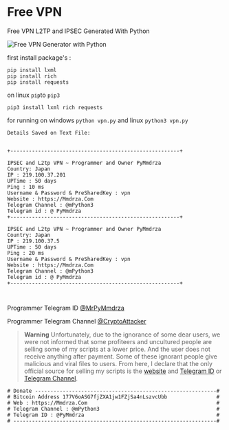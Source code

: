 # Free VPN
Free VPN L2TP and IPSEC Generated With Python

![Free VPN Generator with Python](https://raw.githubusercontent.com/Pymmdrza/FreeVPN/mainx/vpn.png 'Free VPN Generator with Python')

first install package's :

```
pip install lxml
pip install rich
pip install requests

```
on linux `pip`to `pip3`

```
pip3 install lxml rich requests
```


for running on windows `python vpn.py` and linux `python3 vpn.py`



`Details Saved on Text File:`
```

+-------------------------------------------------------+
    
IPSEC and L2tp VPN ~ Programmer and Owner PyMmdrza
Country: Japan
IP : 219.100.37.201
UPTime : 50 days
Ping : 10 ms
Username & Password & PreSharedKey : vpn
Website : https://Mmdrza.Com
Telegram Channel : @mPython3
Telegram id : @ PyMmdrza
+-------------------------------------------------------+
    
IPSEC and L2tp VPN ~ Programmer and Owner PyMmdrza
Country: Japan
IP : 219.100.37.5
UPTime : 50 days
Ping : 20 ms
Username & Password & PreSharedKey : vpn
Website : https://Mmdrza.Com
Telegram Channel : @mPython3
Telegram id : @ PyMmdrza
+-------------------------------------------------------+

        
```

Programmer Telegram ID [@MrPyMmdrza](https://t.me/MrPyMmdrza)

Programmer Telegram Channel [@CryptoAttacker](https://t.me/CryptoAttacker)

> **Warning**
> Unfortunately, due to the ignorance of some dear users, we were not informed that some profiteers and uncultured people are selling some of my scripts at a lower price. And the user does not receive anything after payment. Some of these ignorant people give malicious and viral files to users. From here, I declare that the only official source for selling my scripts is the [website](https://mmdrza.com) and [Telegram ID](https://t.me/MrPyMmdrza) or [Telegram Channel](https://t.me/CryptoAttacker).



```
# Donate -----------------------------------------------------------#
# Bitcoin Address 177V6oASG7fjZXA1jw1FZjSa4nLszvcUbb                #
# Web : https://Mmdrza.Com                                          #
# Telegram Channel : @mPython3                                      #
# Telegram ID : @PyMmdrza                                           #
# ------------------------------------------------------------------#
```
